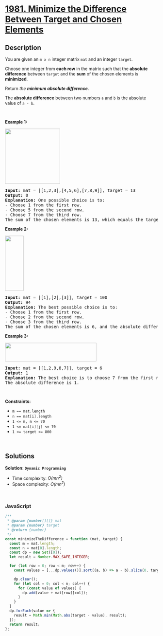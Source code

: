 # [1981. Minimize the Difference Between Target and Chosen Elements](https://leetcode.com/problems/minimize-the-difference-between-target-and-chosen-elements)

## Description

<div class="elfjS" data-track-load="description_content"><p>You are given an <code>m x n</code> integer matrix <code>mat</code> and an integer <code>target</code>.</p>

<p>Choose one integer from <strong>each row</strong> in the matrix such that the <strong>absolute difference</strong> between <code>target</code> and the <strong>sum</strong> of the chosen elements is <strong>minimized</strong>.</p>

<p>Return <em>the <strong>minimum absolute difference</strong></em>.</p>

<p>The <strong>absolute difference</strong> between two numbers <code>a</code> and <code>b</code> is the absolute value of <code>a - b</code>.</p>

<p>&nbsp;</p>
<p><strong class="example">Example 1:</strong></p>
<img alt="" src="https://assets.leetcode.com/uploads/2021/08/03/matrix1.png" style="width: 181px; height: 181px;">
<pre><strong>Input:</strong> mat = [[1,2,3],[4,5,6],[7,8,9]], target = 13
<strong>Output:</strong> 0
<strong>Explanation:</strong> One possible choice is to:
- Choose 1 from the first row.
- Choose 5 from the second row.
- Choose 7 from the third row.
The sum of the chosen elements is 13, which equals the target, so the absolute difference is 0.
</pre>

<p><strong class="example">Example 2:</strong></p>
<img alt="" src="https://assets.leetcode.com/uploads/2021/08/03/matrix1-1.png" style="width: 61px; height: 181px;">
<pre><strong>Input:</strong> mat = [[1],[2],[3]], target = 100
<strong>Output:</strong> 94
<strong>Explanation:</strong> The best possible choice is to:
- Choose 1 from the first row.
- Choose 2 from the second row.
- Choose 3 from the third row.
The sum of the chosen elements is 6, and the absolute difference is 94.
</pre>

<p><strong class="example">Example 3:</strong></p>
<img alt="" src="https://assets.leetcode.com/uploads/2021/08/03/matrix1-3.png" style="width: 301px; height: 61px;">
<pre><strong>Input:</strong> mat = [[1,2,9,8,7]], target = 6
<strong>Output:</strong> 1
<strong>Explanation:</strong> The best choice is to choose 7 from the first row.
The absolute difference is 1.
</pre>

<p>&nbsp;</p>
<p><strong>Constraints:</strong></p>

<ul>
	<li><code>m == mat.length</code></li>
	<li><code>n == mat[i].length</code></li>
	<li><code>1 &lt;= m, n &lt;= 70</code></li>
	<li><code>1 &lt;= mat[i][j] &lt;= 70</code></li>
	<li><code>1 &lt;= target &lt;= 800</code></li>
</ul>
</div>

<p>&nbsp;</p>

## Solutions

**Solution: `Dynamic Programming`**

- Time complexity: <em>O(mn<sup>2</sup>)</em>
- Space complexity: <em>O(mn<sup>2</sup>)</em>

<p>&nbsp;</p>

### **JavaScript**

```js
/**
 * @param {number[][]} mat
 * @param {number} target
 * @return {number}
 */
const minimizeTheDifference = function (mat, target) {
  const m = mat.length;
  const n = mat[0].length;
  const dp = new Set([0]);
  let result = Number.MAX_SAFE_INTEGER;

  for (let row = 0; row < m; row++) {
    const values = [...dp.values()].sort((a, b) => a - b).slice(0, target);

    dp.clear();
    for (let col = 0; col < n; col++) {
      for (const value of values) {
        dp.add(value + mat[row][col]);
      }
    }
  }
  dp.forEach(value => {
    result = Math.min(Math.abs(target - value), result);
  });
  return result;
};
```
